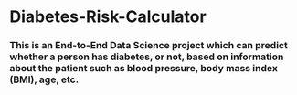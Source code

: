 # Diabetes-Risk-Calculator
### This is an End-to-End Data Science project which can predict whether a person has diabetes, or not, based on information about the patient such as blood pressure, body mass index (BMI), age, etc.
